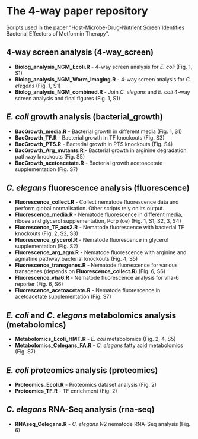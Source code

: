 # The 4-way paper repository
Scripts used in the paper "Host-Microbe-Drug-Nutrient Screen Identifies Bacterial Effectors of Metformin Therapy".


## 4-way screen analysis (4-way_screen)
- **Biolog_analysis_NGM_Ecoli.R** - 4-way screen analysis for *E. coli* (Fig. 1, S1)
- **Biolog_analysis_NGM_Worm_Imaging.R** - 4-way screen analysis for *C. elegans* (Fig. 1, S1)
- **Biolog_analysis_NGM_combined.R** - Join *C. elegans* and *E. coli* 4-way screen analysis and final figures (Fig. 1, S1)

## *E. coli* growth analysis (bacterial_growth)
- **BacGrowth_media.R** - Bacterial growth in different media (Fig. 1, S1)
- **BacGrowth_TF.R** - Bacterial growth in TF knockouts (Fig. S3)
- **BacGrowth_PTS.R** - Bacterial growth in PTS knockouts (Fig. S4)
- **BacGrowth_Arg_mutants.R** - Bacterial growth in arginine degradation pathway knockouts (Fig. S5)
- **BacGrowth_acetoacetate.R** - Bacterial growth acetoacetate supplementation (Fig. S7)

## *C. elegans* fluorescence analysis (fluorescence)
- **Fluorescence_collect.R** - Collect nematode fluorescence data and perform global normalisation. Other scripts rely on its output.
- **Fluorescence_media.R** - Nematode fluorescence in different media, ribose and glycerol supplementation, Pcrp (oe) (Fig. 1, S1, S2, 3, S4)
- **Fluorescence_TF_acs2.R** - Nematode fluorescence with bacterial TF knockouts (Fig. 2, S2, S3)
- **Fluorescence_glycerol.R** - Nematode fluorescence in glycerol supplementation (Fig. S2)
- **Fluorescence_arg_agm.R** - Nematode fluorescence with arginine and agmatine pathway bacterial knockouts (Fig. 4, S5)
- **Fluorescence_transgenes.R** - Nematode fluorescence for various transgenes (depends on **Fluorescence_collect.R**) (Fig. 6, S6)
- **Fluorescence_vha6.R** - Nematode fluorescence analysis for vha-6 reporter (Fig. 6, S6)
- **Fluorescence_acetoacetate.R** - Nematode fluorescence in acetoacetate supplementation (Fig. S7)

## *E. coli* and *C. elegans* metabolomics analysis (metabolomics)
- **Metabolomics_Ecoli_HMT.R** - *E. coli* metabolomics (Fig. 2, 4, S5)
- **Metabolomics_Celegans_FA.R** - *C. elegans* fatty acid metabolomics (Fig. S7)

## *E. coli* proteomics analysis (proteomics)
- **Proteomics_Ecoli.R** - Proteomics dataset analysis (Fig. 2)
- **Proteomics_TF.R** - TF enrichment (Fig. 2)

##  *C. elegans* RNA-Seq analysis (rna-seq)
- **RNAseq_Celegans.R** - *C. elegans* N2 nematode RNA-Seq analysis (Fig. 6)
